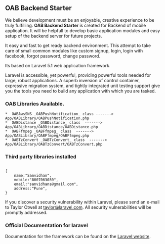 ## OAB Backend Starter

We believe development must be an enjoyable, creative experience to be truly fulfilling.
**OAB Backend Starter** is created for Backend of mobile application.
It will be helpfull to develop basic application modules and easy setup of the backend server for 
future projects.

It easy and fast to get ready backend environment.
This attempt to take care of small common modules like custom signup, login, login with facebook, forgot password, change password.

Its based on Laravel 5.1 web application framework.

Laravel is accessible, yet powerful, providing powerful tools needed for large, robust applications. A superb inversion of control container, expressive migration system, and tightly integrated unit testing support give you the tools you need to build any application with which you are tasked.

### OAB Libraries Available.

    *  OABAwsSNS _OABPushNotification_ class -------> App/OABLibrary/OABPushNotification.php
    *  OABDistance _OABDistance_ class  -------> App/OABLibrary/OABDistance/OABDistance.php
    *  OABFfmpeg _OABFfmpeg_ class  -------> App/OABLibrary/OABFfmpeg/OABFfmpeg.php
    *  OABTzConvert _OABTzConvert_ class  -------> App/OABLibrary/OABTzConvert/OABTzConvert.php


### Third party libraries installed
```Itsa code

{
    name:"Sanvidhan",
    mobile:"8007063030",
    email:"sanvidhans@gmail.com",
    address:"Pune",
}

```

If you discover a security vulnerability within Laravel, please send an e-mail to Taylor Otwell at taylor@laravel.com. All security vulnerabilities will be promptly addressed.

### Official Documentation for laravel

Documentation for the framework can be found on the [Laravel website](http://laravel.com/docs).



